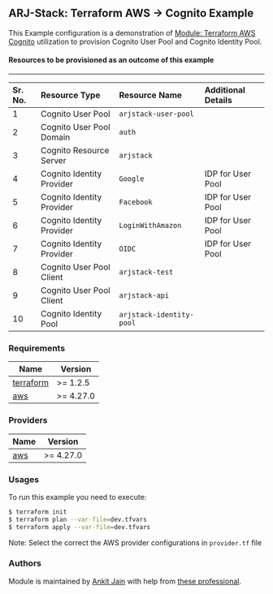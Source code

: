 ## ARJ-Stack: Terraform AWS -> Cognito Example

This Example configuration is a demonstration of [Module: Terraform AWS Cognito](https://github.com/ankit-jn/terraform-aws-cognito) utilization to provision Cognito User Pool and Cognito Identity Pool. 

#### Resources to be provisioned as an outcome of this example
---

| Sr. No. | Resource Type | Resource Name | Additional Details |
|:------|:------|:------|:------|
| 1 | Cognito User Pool | `arjstack-user-pool` |  |
| 2 | Cognito User Pool Domain | `auth` |  |
| 3 | Cognito Resource Server | `arjstack` |  |
| 4 | Cognito Identity Provider | `Google` | IDP for User Pool |
| 5 | Cognito Identity Provider | `Facebook` | IDP for User Pool |
| 6 | Cognito Identity Provider | `LoginWithAmazon` | IDP for User Pool |
| 7 | Cognito Identity Provider | `OIDC` | IDP for User Pool |
| 8 | Cognito User Pool Client | `arjstack-test` |  |
| 9 | Cognito User Pool Client | `arjstack-api` |  |
| 10 | Cognito Identity Pool | `arjstack-identity-pool` |  |

### Requirements

| Name | Version |
|------|---------|
| <a name="requirement_terraform"></a> [terraform](#requirement\_terraform) | >= 1.2.5 |
| <a name="requirement_aws"></a> [aws](#requirement\_aws) | >= 4.27.0 |

### Providers

| Name | Version |
|------|---------|
| <a name="provider_aws"></a> [aws](#provider\_aws) | >= 4.27.0 |

### Usages

To run this example you need to execute:

```bash
$ terraform init
$ terraform plan --var-file=dev.tfvars
$ terraform apply --var-file=dev.tfvars
```

Note: Select the correct the AWS provider configurations in `provider.tf` file

### Authors

Module is maintained by [Ankit Jain](https://github.com/ankit-jn) with help from [these professional](https://github.com/ankit-jn/terraform-aws-examples/graphs/contributors).